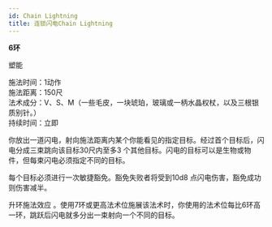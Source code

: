 ```yaml
---
id: Chain Lightning
title: 连锁闪电Chain Lightning
---
```


**6环**

塑能

施法时间：1动作  
施法距离：150尺  
法术成分：V、S、M（一些毛皮，一块琥珀，玻璃或一柄水晶权杖，以及三根银质别针。）  
持续时间：立即  


你放出一道闪电，射向施法距离内某个你能看见的指定目标。经过首个目标后，闪电分成三束跳向该目标30尺内至多3
个其他目标。闪电的目标可以是生物或物件，但每束闪电必须指定不同的目标。


每个目标必须进行一次敏捷豁免。豁免失败者将受到10d8
点闪电伤害，豁免成功则伤害减半。

升环施法效应
。使用7环或更高法术位施展该法术时，你使用的法术位每比6环高一环，跳跃后闪电就多分出一束射向一个不同的目标。
